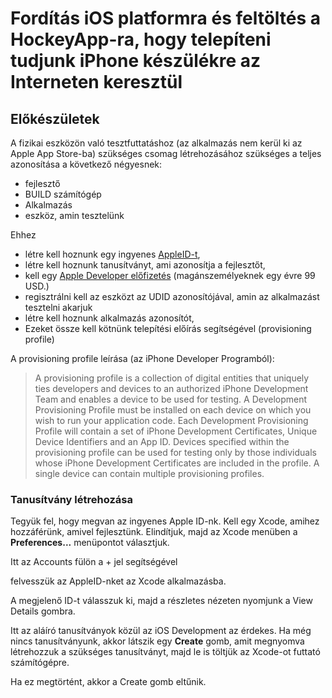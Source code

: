 # Fordítás iOS platformra és feltöltés a HockeyApp-ra, hogy telepíteni tudjunk iPhone készülékre az Interneten keresztül

## Előkészületek

A fizikai eszközön való tesztfuttatáshoz (az alkalmazás nem kerül ki az Apple App Store-ba) szükséges csomag létrehozásához szükséges a teljes azonosítása a következő négyesnek:
- fejlesztő
- BUILD számítógép
- Alkalmazás
- eszköz, amin tesztelünk

Ehhez 
- létre kell hoznunk egy ingyenes [AppleID-t](https://appleid.apple.com/), 
- létre kell hoznunk tanusítványt, ami azonosítja a fejlesztőt, 
- kell egy [Apple Developer előfizetés](https://developer.apple.com/programs/enroll/) (magánszemélyeknek egy évre 99 USD.)
- regisztrálni kell az eszközt az UDID azonosítójával, amin az alkalmazást tesztelni akarjuk
- létre kell hoznunk alkalmazás azonosítót,
- Ezeket össze kell kötnünk telepítési előírás segítségével (provisioning profile)

A provisioning profile leírása (az iPhone Developer Programból):
> A provisioning profile is a collection of digital entities that uniquely ties developers and devices to an authorized iPhone Development Team and enables a device to be used for testing. A Development Provisioning Profile must be installed on each device on which you wish to run your application code. Each Development Provisioning Profile will contain a set of iPhone Development Certificates, Unique Device Identifiers and an App ID. Devices specified within the provisioning profile can be used for testing only by those individuals whose iPhone Development Certificates are included in the profile. A single device can contain multiple provisioning profiles.

### Tanusítvány létrehozása
Tegyük fel, hogy megvan az ingyenes Apple ID-nk. Kell egy Xcode, amihez hozzáférünk, amivel fejlesztünk. Elindítjuk, majd az Xcode menüben a **Preferences...** menüpontot választjuk.

Itt az Accounts fülön a + jel segítségével 

felvesszük az AppleID-nket az Xcode alkalmazásba.

A megjelenő ID-t válasszuk ki, majd a részletes nézeten nyomjunk a View Details gombra.

Itt az aláíró tanusítványok közül az iOS Development az érdekes. Ha még nincs tanusítványunk, akkor látszik egy **Create** gomb, amit megnyomva létrehozzuk a szükséges tanusítványt, majd le is töltjük az Xcode-ot futtató számítógépre.

Ha ez megtörtént, akkor a Create gomb eltűnik.











